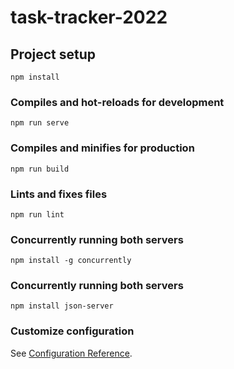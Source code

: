 # task-tracker-2022

## Project setup
```
npm install
```

### Compiles and hot-reloads for development
```
npm run serve
```

### Compiles and minifies for production
```
npm run build
```

### Lints and fixes files
```
npm run lint
```
### Concurrently running both servers
```
npm install -g concurrently
```
### Concurrently running both servers
```
npm install json-server
```
### Customize configuration
See [Configuration Reference](https://cli.vuejs.org/config/).

